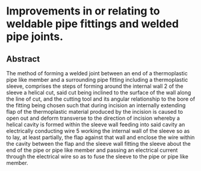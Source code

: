 # Improvements in or relating to weldable pipe fittings and welded pipe joints.

## Abstract
The method of forming a welded joint between an end of a thermoplastic pipe like member and a surrounding pipe fitting including a thermoplastic sleeve, comprises the steps of forming around the internal wall 2 of the sleeve a helical cut, said cut being inclined to the surface of the wall along the line of cut, and the cutting tool and its angular relationship to the bore of the fitting being chosen such that during incision an internally extending flap of the thermoplastic material produced by the incision is caused to open out and deform transverse to the direction of incision whereby a helical cavity is formed within the sleeve wall feeding into said cavity an electrically conducting wire 5 working the internal wall of the sleeve so as to lay, at least partially, the flap against that wall and enclose the wire within the cavity between the flap and the sleeve wall fitting the sleeve about the end of the pipe or pipe like member and passing an electrical current through the electrical wire so as to fuse the sleeve to the pipe or pipe like member.